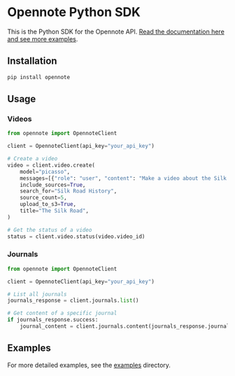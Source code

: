 # Opennote Python SDK

This is the Python SDK for the Opennote API. [Read the documentation here and see more examples](https://docs.opennote.com/video-api/introduction).

## Installation

```bash
pip install opennote
```

## Usage

### Videos

```python
from opennote import OpennoteClient

client = OpennoteClient(api_key="your_api_key")

# Create a video
video = client.video.create(
    model="picasso",
    messages=[{"role": "user", "content": "Make a video about the Silk Road"}],
    include_sources=True,
    search_for="Silk Road History",
    source_count=5,
    upload_to_s3=True,
    title="The Silk Road",
)

# Get the status of a video
status = client.video.status(video.video_id)
```

### Journals

```python
from opennote import OpennoteClient

client = OpennoteClient(api_key="your_api_key")

# List all journals
journals_response = client.journals.list()

# Get content of a specific journal
if journals_response.success:
    journal_content = client.journals.content(journals_response.journals[0].id)
```

## Examples

For more detailed examples, see the [examples](./examples) directory.